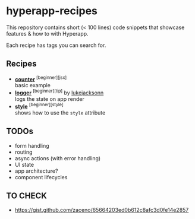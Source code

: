 # hyperapp-recipes

This repository contains short (< 100 lines) code snippets that showcase features & how to with Hyperapp.

Each recipe has tags you can search for.

## Recipes

* **[counter](./counter.js)** <sup>[beginner][jsx]</sup>  
  basic example
* **[logger](./logger.js)** <sup>[beginner][tip]</sup> by [lukejacksonn](https://github.com/lukejacksonn)  
  logs the state on app render
* **[style](./style.js)** <sup>[beginner][style]</sup>  
  shows how to use the `style` attribute

## TODOs

* form handling
* routing
* async actions (with error handling)
* UI state
* app architecture?
* component lifecycles

## TO CHECK

* https://gist.github.com/zaceno/65664203ed0b612c8afc3d0fe14e2857
